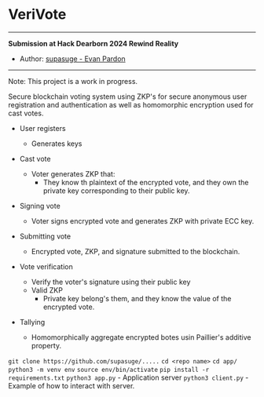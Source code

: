 # VeriVote

***
**Submission at Hack Dearborn 2024 Rewind Reality**
- Author: [supasuge - Evan Pardon](https://github.com/supasuge)

***

Note: This project is a work in progress.

Secure blockchain voting system using ZKP's for secure anonymous user registration and authentication as well as homomorphic encryption used for cast votes.


- User registers
    - Generates keys

- Cast vote
    - Voter generates ZKP that:
        - They know th plaintext of the encrypted vote, and they own the private key corresponding to their public key. 
- Signing vote
    - Voter signs encrypted vote and generates ZKP with private ECC key.

- Submitting vote
    - Encrypted vote, ZKP, and signature submitted to the blockchain.


- Vote verification
    - Verify the voter's signature using their public key
    - Valid ZKP
        - Private key belong's them, and they know the value of the encrypted vote.

- Tallying
    - Homomorphically aggregate encrypted botes usin Paillier's additive property.



`git clone https://github.com/supasuge/.....`
`cd <repo name>`
`cd app/`
`python3 -m venv env`
`source env/bin/activate`
`pip install -r requirements.txt`
`python3 app.py` - Application server
`python3 client.py` - Example of how to interact with server.

